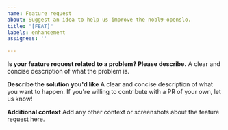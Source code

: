 ```yaml
---
name: Feature request
about: Suggest an idea to help us improve the nobl9-openslo.
title: "[FEAT]"
labels: enhancement
assignees: ''

---
```


**Is your feature request related to a problem? Please describe.**
A clear and concise description of what the problem is.

**Describe the solution you'd like**
A clear and concise description of what you want to happen.
If you're willing to contribute with a PR of your own, let us know!

**Additional context**
Add any other context or screenshots about the feature request here.
